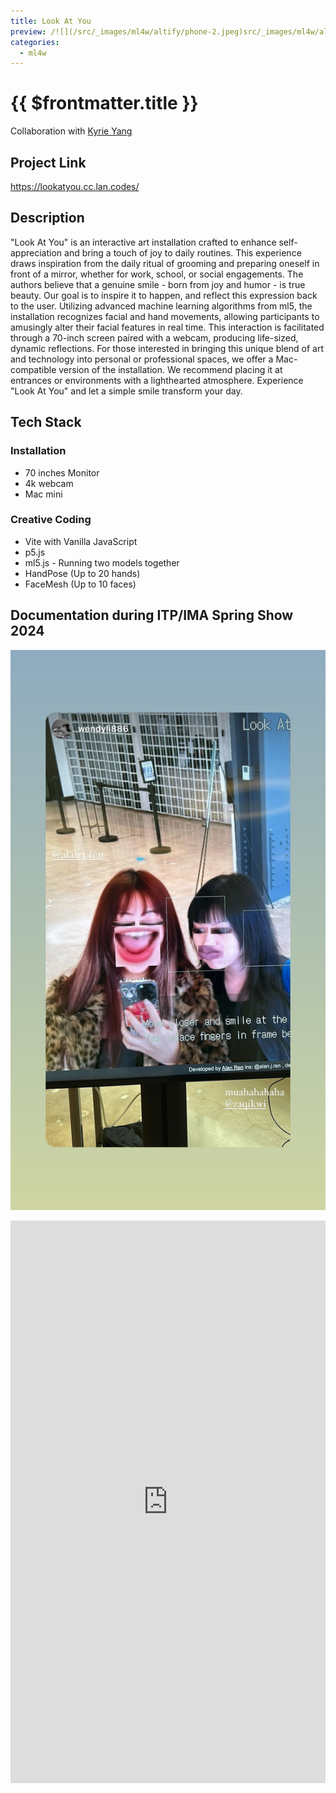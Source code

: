 ```yaml
---
title: Look At You
preview: /![](/src/_images/ml4w/altify/phone-2.jpeg)src/_images/ml4w/altify/demo.png
categories:
  - ml4w
---
```


# {{ $frontmatter.title }}
Collaboration with [Kyrie Yang](https://www.instagram.com/kyriey.ooo/)

## Project Link

<https://lookatyou.cc.lan.codes/>


## Description

"Look At You" is an interactive art installation crafted to enhance self-appreciation and bring a touch of joy to daily routines. This experience draws inspiration from the daily ritual of grooming and preparing oneself in front of a mirror, whether for work, school, or social engagements. The authors believe that a genuine smile - born from joy and humor - is true beauty. Our goal is to inspire it to happen, and reflect this expression back to the user. Utilizing advanced machine learning algorithms from ml5, the installation recognizes facial and hand movements, allowing participants to amusingly alter their facial features in real time. This interaction is facilitated through a 70-inch screen paired with a webcam, producing life-sized, dynamic reflections. For those interested in bringing this unique blend of art and technology into personal or professional spaces, we offer a Mac-compatible version of the installation. We recommend placing it at entrances or environments with a lighthearted atmosphere. Experience "Look At You" and let a simple smile transform your day.

## Tech Stack

### Installation
 - 70 inches Monitor
 - 4k webcam
 - Mac mini

### Creative Coding
 - Vite with Vanilla JavaScript
 - p5.js
 - ml5.js - Running two models together
  - HandPose (Up to 20 hands)
  - FaceMesh (Up to 10 faces)

## Documentation during ITP/IMA Spring Show 2024

![IMG_2058.PNG](../../_images/ml4w/look-at-you/look-at-you%20(1).jpg)

<iframe width="100%" height="900" src="https://www.youtube.com/embed/videoseries?si=OI2HiMfXIqXh9xIH&amp;list=PL-5cggvKHQvd5XJXZsCZl6QIexVz6kOgF" title="YouTube video player" frameborder="0" allow="accelerometer; autoplay; clipboard-write; encrypted-media; gyroscope; picture-in-picture; web-share" referrerpolicy="strict-origin-when-cross-origin" allowfullscreen></iframe>
